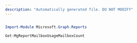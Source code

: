 ```yaml
---
description: "Automatically generated file. DO NOT MODIFY"
---
```


```powershell

Import-Module Microsoft.Graph.Reports

Get-MgReportMailboxUsageMailboxCount

```
